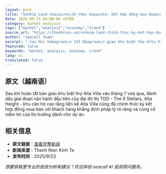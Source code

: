 ```yaml
---
layout: post
title: "SonKim Land ch&iacute;nh thức k&yacute; kết hợp đồng mua b&aacute;n căn hộ Alta Height tại The 9 Stellars"
date: 2025-09-23 04:00:06 +0700
category: market-analysis
tags: ["market","analysis","economy","trend"]
source_url: "https://thanhnien.vn/sonkim-land-chinh-thuc-ky-ket-hop-dong-mua-ban-can-ho-alta-height-tai-the-9-stellars-185250923103054344.htm"
author: "seacall Team"
excerpt: " Sau khi ho&agrave;n tất b&agrave;n giao khu biệt thự Alta Villa v&agrave;o th&aacute;ng 7 vừa qua, đ&aacute;nh dấu giai đoạn vận h&agrave;nh đầu ti&ecirc;n của đại đ&ocirc; thị TOD - The 9 Stellars, ..."
featured: false
keywords: "market, analysis, economy, trend"
lang: vi
translated: false
---
```


## 原文（越南语）

 Sau khi ho&agrave;n tất b&agrave;n giao khu biệt thự Alta Villa v&agrave;o th&aacute;ng 7 vừa qua, đ&aacute;nh dấu giai đoạn vận h&agrave;nh đầu ti&ecirc;n của đại đ&ocirc; thị TOD - The 9 Stellars, Alta Height - khu căn hộ cao tầng liền kề Alta Villa cũng đ&atilde; ch&iacute;nh thức k&yacute; kết hợp đồng mua b&aacute;n với kh&aacute;ch h&agrave;ng khẳng định ph&aacute;p l&yacute; r&otilde; r&agrave;ng v&agrave; củng cố niềm tin của thị trường d&agrave;nh cho dự &aacute;n.

## 相关信息

- **原文链接**：[查看完整新闻](https://thanhnien.vn/sonkim-land-chinh-thuc-ky-ket-hop-dong-mua-ban-can-ho-alta-height-tai-the-9-stellars-185250923103054344.htm)
- **新闻来源**：Thanh Nien Kinh Te
- **发布时间**：2025/9/23

*想要获取更专业的投资分析和建议？欢迎体验 seacall AI 投资顾问服务。*